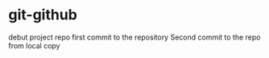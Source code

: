 # git-github
debut project repo
first commit to the repository
Second commit to the repo from local copy
